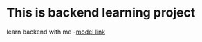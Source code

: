 # This is backend learning project

learn backend with me
-[model link]( https://app.eraser.io/workspace/Y63GHnFBDxYR3tdTaDCr?origin=share )